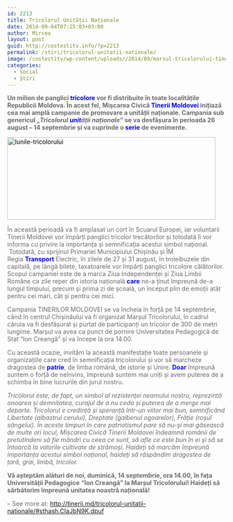 ```yaml
---
id: 2213
title: Tricolorul Unității Naționale
date: 2014-09-04T07:25:03+03:00
author: Mircea
layout: post
guid: http://costestitv.info/?p=2213
permalink: /stiri/tricolorul-unitatii-nationale/
image: /costestitv/wp-content/uploads//2014/09/marsul-tricolorului-tinerii-moldovei.jpg
categories:
  - Social
  - Știri
---
```

<p style="color: #6b6b6b;">
  <span style="font-weight: bold;">Un milion de panglici <span id="jvdfo5jr653_7" class="jvdfo5jr653" style="color: #0000ff !important;">tricolore</span> vor fi distribuite în toate localitățile Republicii Moldova. În acest fel, </span><span style="font-weight: bold;">Mișcarea Civică <span id="jvdfo5jr653_4" class="jvdfo5jr653" style="color: #0000ff !important;">Tinerii Moldovei</span> inițiază cea mai amplă campanie de promovare a unității naționale. Campania sub genericul „<em>Tricolorul <span id="jvdfo5jr653_5" class="jvdfo5jr653" style="color: #0000ff !important;">unit</span>ății naționale</em>” se va desfășura în perioada 26 august – 14 septembrie și va cuprinde o <span id="jvdfo5jr653_1" class="jvdfo5jr653" style="color: #0000ff !important;">serie</span> de evenimente.</span><!--more-->
</p>

<p style="color: #6b6b6b;">
  <a style="color: #000000;" href="http://tinerii.md/costestitv/wp-content/uploads//2014/08/lunile-tricolorului.png" target="_self"><img class="aligncenter size-full wp-image-2617" src="http://tinerii.md/costestitv/wp-content/uploads//2014/08/lunile-tricolorului.png" alt="lunile-tricolorului" width="480" height="190" /></a>
</p>

<p style="color: #6b6b6b;">
  În această perioadă va fi amplasat un cort în Scuarul Europei, iar voluntarii Tinerii Moldovei vor împărți panglici tricolor trecătorilor și totodată îi vor informa cu privire la importanța și semnificația acestui simbol național.  Totodată, cu sprijinul Primariei Municipiului Chișinău și ÎM Regia <span id="jvdfo5jr653_3" class="jvdfo5jr653" style="font-weight: bold; color: #0000ff !important;">Transport</span> Electric, în zilele de 27 și 31 august, în troleibuzele din capitală, pe lângă bilete, taxatoarele vor împărți panglici tricolore călătorilor. Scopul campaniei este de a marca Ziua Independenței și Ziua Limbii Române ca zile reper din istoria națională <span id="jvdfo5jr653_2" class="jvdfo5jr653" style="font-weight: bold; color: #0000ff !important;">care</span> ne-a ținut împreună de-a lungul timpului, precum și prima zi de școală, un început plin de emoții atât pentru cei mari, cât și pentru cei mici.
</p>

<p style="color: #6b6b6b;">
  Campania TINERILOR MOLDOVEI se va încheia în forță pe 14 septembrie, când în centrul Chișinăului va fi organizat Marșul Tricolorului, în cadrul căruia va fi desfășurat și purtat de participanți un tricolor de 300 de metri lungime. Marșul va avea ca punct de pornire Universitatea Pedagogică de Stat “Ion Creangă” și va începe la ora 14.00.
</p>

<p style="color: #6b6b6b;">
  Cu această ocazie, invităm la această manifestație toate persoanele și organizațiile care cred în semnificația tricolorului și vor să marcheze dragostea de <span id="jvdfo5jr653_8" class="jvdfo5jr653" style="font-weight: bold; color: #0000ff !important;">patrie</span>, de limba română, de istorie și Unire. <span id="jvdfo5jr653_6" class="jvdfo5jr653" style="font-weight: bold; color: #0000ff !important;">Doar</span> împreună suntem o forță de neînvins, împreună suntem mai uniți și avem puterea de a schimba în bine lucrurile din jurul nostru.
</p>

<p style="color: #6b6b6b;">
  <em>Tricolorul este, de fapt, un simbol al rezistenței neamului nostru, reprezintă onoarea și demnitatea, curajul de a nu ceda și puterea de a merge mai departe. Tricolorul e credință și speranță într-un viitor mai bun, semnificând Libertate (albastrul cerului), Dreptate (galbenul ogoarelor), Frăție (roșul sângelui). În aceste timpuri în care patriotismul pare să nu-şi mai găsească de multe ori locul, Mișcarea Civică Tinerii Moldovei îndeamnă românii de pretutindeni să fie mândri cu ceea ce sunt, să afle ce este bun în ei şi să se întoarcă la valorile cultivate de strămoși. Haideți să marcăm împreună importanța acestui simbol național, haideți să răspândim dragostea de țară, grai, limbă, tricolor.</em>
</p>

<p style="color: #6b6b6b;">
  <span style="font-weight: bold;">Vă așteptăm alături de noi, duminică, 14 septembrie, ora 14.00, în fața Universității Pedagogice “Ion Creangă” la Marșul Tricolorului! Haideți să sărbătorim împreună unitatea noastră națională! </span>
</p>

<span style="color: #6b6b6b;">&#8211; See more at: http://tinerii.md/tricolorul-unitatii-nationale/#sthash.CIaJbN9K.dpuf</span>